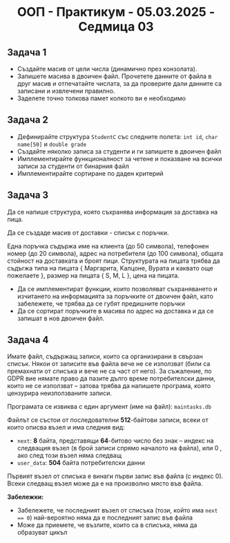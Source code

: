 <h1 align="center">ООП - Практикум - 05.03.2025 - Седмица 03</h1>

## Задача 1

- Създайте масив от цели числа (динамично през конзолата).  
- Запишете масива в двоичен файл. Прочетете данните от файла в друг масив и отпечатайте числата, за да проверите дали данните са записани и извлечени правилно.
- Заделете точно толкова памет колкото ви е необходимо

## Задача 2

- Дефинирайте структура `StudentС` със следните полета: `int id`, `char name[50]` и `double grade`
- Създайте няколко записа за студенти и ги запишете в двоичен файл
- Имплементирайте функционалност за четене и показване на всички записи за студенти от бинарния файл
- Имплементирайте сортиране по даден критерий

## Задача 3

Да се напише структура, която съхранява информация за доставка на пица.

Да се създаде масив от доставки - списък с поръчки.

Една поръчка съдържа име на клиента (до 50 символа), телефонен номер (до 20 символа), адрес на потребителя (до 100 символа), общата стойност на доставката и броят пици. Структурата на пицата трябва да съдъrжа типа на пицата { Маргарита, Kалцоне, Bурата и каквато още пожелаете }, размер на пицата { S, M, L }, цена на пицата.

- Да се имплементират функции, които позволяват съхраняването и изчитането на информацията за поръчките от двоичен файл, като забележете, че трябва да се губят предишните поръчки
- Да се сортират поръчките в масива по адрес на доставка и да се запишат в нов двоичен файл.

## Задача 4

Имате файл, съдържащ записи, които са организирани в свързан списък. Някои от записите във файла вече не се използват (били са премахнати от списъка и вече не са част от него). За съжаление, по GDPR вие нямате право да пазите дълго време потребителски данни, които не се използват – затова трябва да напишете програма, която цензурира неизползваните записи.

Програмата се извиква с един аргумент (име на файл): `maintasks.db`

Файлът се състои от последователни **512**-байтови записи, всеки от които описва възел и има следния вид:
- `next`: **8** байта, представящи **64**-битово число без знак – индекс на следващия възел (в брой записи спрямо началото на файла), или 0 , ако след този възел няма следващ
- `user_data`: **504** байта потребителски данни

Първият възел от списъка е винаги първи запис във файла (с индекс 0). Всеки следващ възел може да е на произволно място във файла.

**Забележки:**

- Забележете, че последният възел от списъка (този, който има `next == 0`) най-вероятно няма да е последният запис във файла
- Може да приемете, че възлите, които са в списъка, няма да образуват цикъл
